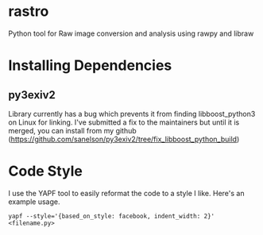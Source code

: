 # rastro
Python tool for Raw image conversion and analysis using rawpy and libraw

# Installing Dependencies

## py3exiv2

Library currently has a bug which prevents it from finding libboost_python3 on Linux for linking.  I've submitted a fix to the maintainers but until it is merged, you can install from my github (https://github.com/sanelson/py3exiv2/tree/fix_libboost_python_build)

# Code Style

I use the YAPF tool to easily reformat the code to a style I like.  Here's an example usage.

```
yapf --style='{based_on_style: facebook, indent_width: 2}' <filename.py>
```
